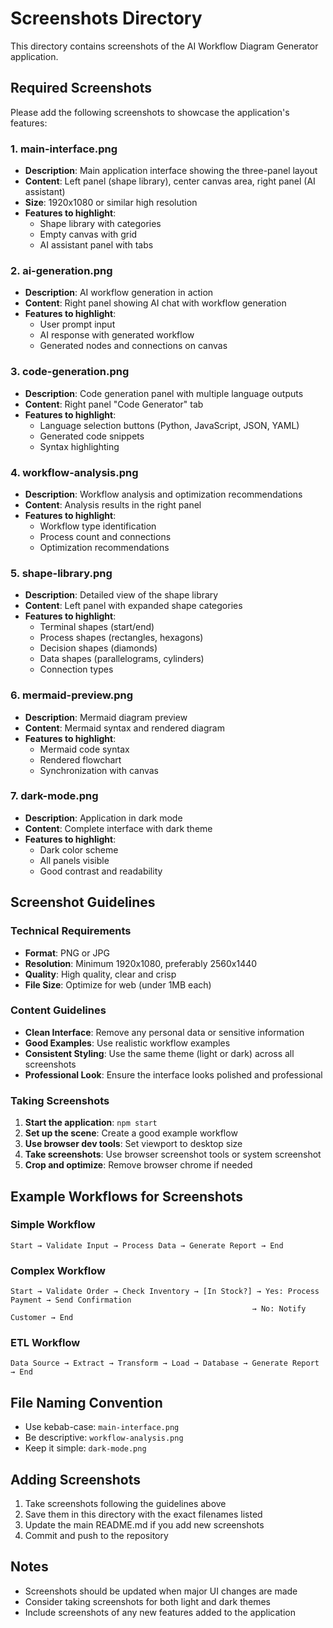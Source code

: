 # Screenshots Directory

This directory contains screenshots of the AI Workflow Diagram Generator application.

## Required Screenshots

Please add the following screenshots to showcase the application's features:

### 1. main-interface.png
- **Description**: Main application interface showing the three-panel layout
- **Content**: Left panel (shape library), center canvas area, right panel (AI assistant)
- **Size**: 1920x1080 or similar high resolution
- **Features to highlight**: 
  - Shape library with categories
  - Empty canvas with grid
  - AI assistant panel with tabs

### 2. ai-generation.png
- **Description**: AI workflow generation in action
- **Content**: Right panel showing AI chat with workflow generation
- **Features to highlight**:
  - User prompt input
  - AI response with generated workflow
  - Generated nodes and connections on canvas

### 3. code-generation.png
- **Description**: Code generation panel with multiple language outputs
- **Content**: Right panel "Code Generator" tab
- **Features to highlight**:
  - Language selection buttons (Python, JavaScript, JSON, YAML)
  - Generated code snippets
  - Syntax highlighting

### 4. workflow-analysis.png
- **Description**: Workflow analysis and optimization recommendations
- **Content**: Analysis results in the right panel
- **Features to highlight**:
  - Workflow type identification
  - Process count and connections
  - Optimization recommendations

### 5. shape-library.png
- **Description**: Detailed view of the shape library
- **Content**: Left panel with expanded shape categories
- **Features to highlight**:
  - Terminal shapes (start/end)
  - Process shapes (rectangles, hexagons)
  - Decision shapes (diamonds)
  - Data shapes (parallelograms, cylinders)
  - Connection types

### 6. mermaid-preview.png
- **Description**: Mermaid diagram preview
- **Content**: Mermaid syntax and rendered diagram
- **Features to highlight**:
  - Mermaid code syntax
  - Rendered flowchart
  - Synchronization with canvas

### 7. dark-mode.png
- **Description**: Application in dark mode
- **Content**: Complete interface with dark theme
- **Features to highlight**:
  - Dark color scheme
  - All panels visible
  - Good contrast and readability

## Screenshot Guidelines

### Technical Requirements
- **Format**: PNG or JPG
- **Resolution**: Minimum 1920x1080, preferably 2560x1440
- **Quality**: High quality, clear and crisp
- **File Size**: Optimize for web (under 1MB each)

### Content Guidelines
- **Clean Interface**: Remove any personal data or sensitive information
- **Good Examples**: Use realistic workflow examples
- **Consistent Styling**: Use the same theme (light or dark) across all screenshots
- **Professional Look**: Ensure the interface looks polished and professional

### Taking Screenshots
1. **Start the application**: `npm start`
2. **Set up the scene**: Create a good example workflow
3. **Use browser dev tools**: Set viewport to desktop size
4. **Take screenshots**: Use browser screenshot tools or system screenshot
5. **Crop and optimize**: Remove browser chrome if needed

## Example Workflows for Screenshots

### Simple Workflow
```
Start → Validate Input → Process Data → Generate Report → End
```

### Complex Workflow
```
Start → Validate Order → Check Inventory → [In Stock?] → Yes: Process Payment → Send Confirmation
                                                      → No: Notify Customer → End
```

### ETL Workflow
```
Data Source → Extract → Transform → Load → Database → Generate Report → End
```

## File Naming Convention
- Use kebab-case: `main-interface.png`
- Be descriptive: `workflow-analysis.png`
- Keep it simple: `dark-mode.png`

## Adding Screenshots
1. Take screenshots following the guidelines above
2. Save them in this directory with the exact filenames listed
3. Update the main README.md if you add new screenshots
4. Commit and push to the repository

## Notes
- Screenshots should be updated when major UI changes are made
- Consider taking screenshots for both light and dark themes
- Include screenshots of any new features added to the application
